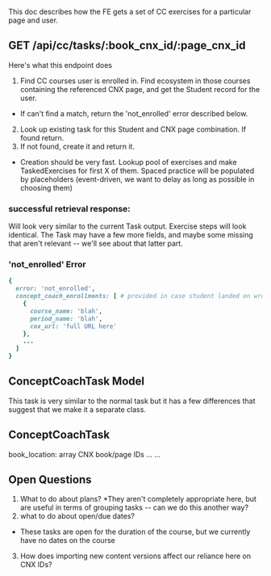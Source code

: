 This doc describes how the FE gets a set of CC exercises for a particular page and user.

## GET /api/cc/tasks/:book_cnx_id/:page_cnx_id

Here's what this endpoint does

1. Find CC courses user is enrolled in.  Find ecosystem in those courses containing the referenced CNX page, and get the Student record for the user.
  * If can't find a match, return the 'not_enrolled' error described below.
2. Look up existing task for this Student and CNX page combination.  If found return.
3. If not found, create it and return it.
  * Creation should be very fast.  Lookup pool of exercises and make TaskedExercises for first X of them.  Spaced practice will be populated by placeholders (event-driven, we want to delay as long as possible in choosing them)

### successful retrieval response:

Will look very similar to the current Task output.  Exercise steps will look identical.  The Task may have a few more fields, and maybe some missing that aren't relevant -- we'll see about that latter part.

### 'not_enrolled' Error

```ruby
{
  error: 'not_enrolled',
  concept_coach_enrollments: [ # provided in case student landed on wrong CC
    {
      course_name: 'blah',
      period_name: 'blah',
      cnx_url: 'full URL here'
    },
    ...
  ]
}
```

## ConceptCoachTask Model

This task is very similar to the normal task but it has a few differences that suggest that we make it a separate class.

ConceptCoachTask
----------------
book_location: array
CNX book/page IDs
...
...

## Open Questions

1. What to do about plans?
  *They aren't completely appropriate here, but are useful in terms of grouping tasks -- can we do this another way?
2. what to do about open/due dates?
  * These tasks are open for the duration of the course, but we currently have no dates on the course
3. How does importing new content versions affect our reliance here on CNX IDs?

